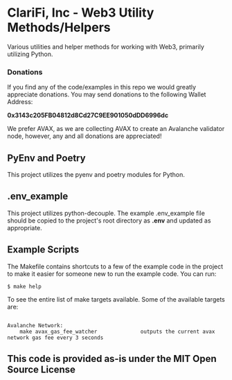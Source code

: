 # ClariFi, Inc - Web3 Utility Methods/Helpers
Various utilities and helper methods for working with Web3, primarily utilizing Python.

### Donations
If you find any of the code/examples in this repo we would greatly appreciate donations. You may send donations to the following Wallet Address:

**0x3143c205FB04812d8Cd27C9EE901050dDD6996dc**

We prefer AVAX, as we are collecting AVAX to create an Avalanche validator node, however, 
any and all donations are appreciated!


## PyEnv and Poetry
This project utilizes the pyenv and poetry modules for Python.

## .env_example
This project utilizes python-decouple.  The example .env_example file should be copied to the 
project's root directory as **.env** and updated as appropriate.

## Example Scripts
The Makefile contains shortcuts to a few of the example code in the project to make it 
easier for someone new to run the example code.  You can run:

```$ make help```

To see the entire list of make targets available.  Some of the available targets are:

```shell

Avalanche Network: 
    make avax_gas_fee_watcher              outputs the current avax network gas fee every 3 seconds 

```


## This code is provided as-is under the MIT Open Source License
